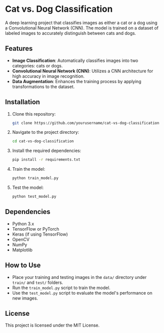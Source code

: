 # Cat vs. Dog Classification

A deep learning project that classifies images as either a cat or a dog using a Convolutional Neural Network (CNN). The model is trained on a dataset of labeled images to accurately distinguish between cats and dogs.

## Features
- **Image Classification**: Automatically classifies images into two categories: cats or dogs.
- **Convolutional Neural Network (CNN)**: Utilizes a CNN architecture for high accuracy in image recognition.
- **Data Augmentation**: Enhances the training process by applying transformations to the dataset.

## Installation
1. Clone this repository:
    ```bash
    git clone https://github.com/yourusername/cat-vs-dog-classification.git
    ```
2. Navigate to the project directory:
    ```bash
    cd cat-vs-dog-classification
    ```
3. Install the required dependencies:
    ```bash
    pip install -r requirements.txt
    ```
4. Train the model:
    ```bash
    python train_model.py
    ```
5. Test the model:
    ```bash
    python test_model.py
    ```

## Dependencies
- Python 3.x
- TensorFlow or PyTorch
- Keras (if using TensorFlow)
- OpenCV
- NumPy
- Matplotlib

## How to Use
- Place your training and testing images in the `data/` directory under `train/` and `test/` folders.
- Run the `train_model.py` script to train the model.
- Use the `test_model.py` script to evaluate the model's performance on new images.

## License
This project is licensed under the MIT License.

